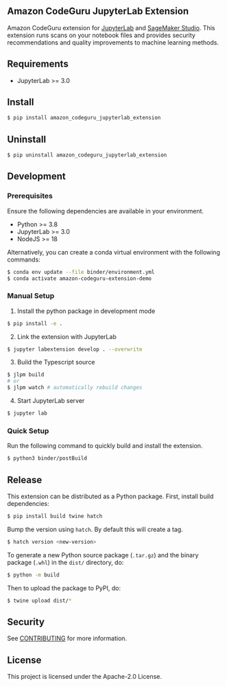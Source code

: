 ## Amazon CodeGuru JupyterLab Extension

Amazon CodeGuru extension for [JupyterLab](https://jupyterlab.readthedocs.io/en/stable/) and [SageMaker Studio](https://aws.amazon.com/sagemaker/studio/).
This extension runs scans on your notebook files and provides security recommendations and quality improvements to machine learning methods.

## Requirements

- JupyterLab >= 3.0

## Install

```sh
$ pip install amazon_codeguru_jupyterlab_extension
```

## Uninstall

```sh
$ pip uninstall amazon_codeguru_jupyterlab_extension
```

## Development

### Prerequisites

Ensure the following dependencies are available in your environment.

- Python >= 3.8
- JupyterLab >= 3.0
- NodeJS >= 18

Alternatively, you can create a conda virtual environment with the following commands:

```sh
$ conda env update --file binder/environment.yml
$ conda activate amazon-codeguru-extension-demo
```

### Manual Setup

1. Install the python package in development mode

```sh
$ pip install -e .
```

2. Link the extension with JupyterLab

```sh
$ jupyter labextension develop . --overwrite
```

3. Build the Typescript source

```sh
$ jlpm build
# or
$ jlpm watch # automatically rebuild changes
```

4. Start JupyterLab server

```sh
$ jupyter lab
```

### Quick Setup

Run the following command to quickly build and install the extension.

```sh
$ python3 binder/postBuild
```

## Release

This extension can be distributed as a Python package.
First, install build dependencies:

```sh
$ pip install build twine hatch
```

Bump the version using `hatch`. By default this will create a tag.

```sh
$ hatch version <new-version>
```

To generate a new Python source package (`.tar.gz`) and the binary package (`.whl`) in the `dist/` directory, do:

```sh
$ python -m build
```

Then to upload the package to PyPI, do:

```sh
$ twine upload dist/*
```

## Security

See [CONTRIBUTING](CONTRIBUTING.md#security-issue-notifications) for more information.

## License

This project is licensed under the Apache-2.0 License.
